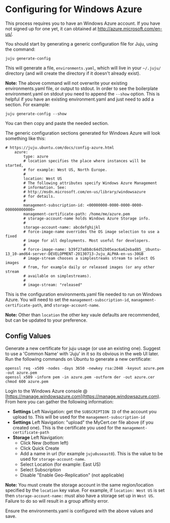 # Configuring for Windows Azure

This process requires you to have an Windows Azure account. If you have not
signed up for one yet, it can obtained at http://azure.microsoft.com/en-us/.

You should start by generating a generic configuration file for Juju, using the
command:

    juju generate-config

This will generate a file, `environments.yaml`, which will live in your
`~/.juju/` directory (and will create the directory if it doesn't already
exist).

**Note:** The above command will not overwrite your existing environments.yaml
file, or output to stdout. In order to see the boilerplate environment.yaml on
stdout you need to append the `--show` option. This is helpful if you have an
existing environment.yaml and just need to add a section. For example:

    juju generate-config --show

You can then copy and paste the needed section.

The generic configuration sections generated for Windows Azure will look
something like this:

    # https://juju.ubuntu.com/docs/config-azure.html
        azure:
            type: azure
            # location specifies the place where instances will be started,
            # for example: West US, North Europe.
            #
            location: West US
            # The following attributes specify Windows Azure Management
            # information. See:
            # http://msdn.microsoft.com/en-us/library/windowsazure
            # for details.
            #
            management-subscription-id: <00000000-0000-0000-0000-000000000000>
            management-certificate-path: /home/me/azure.pem
            # storage-account-name holds Windows Azure Storage info.
            #
            storage-account-name: abcdefghijkl
            # force-image-name overrides the OS image selection to use a fixed
            # image for all deployments. Most useful for developers.
            #
            # force-image-name: b39f27a8b8c64d52b05eac6a62ebad85__Ubuntu-13_10-amd64-server-DEVELOPMENT-20130713-Juju_ALPHA-en-us-30GB
            # image-stream chooses a simplestreams stream to select OS images
            # from, for example daily or released images (or any other stream
            # available on simplestreams).
            #
            # image-stream: "released"

This is the configuration environments.yaml file needed to run on Windows Azure.
You will need to set the `management-subscription-id`,
`management-certificate-path`, and `storage-account-name`.

**Note:** Other than `location` the other key vaule defaults are recommended,
but can be updated to your preference.

## Config Values

Generate a new certificate for juju usage (or use an existing one). Suggest to
use a 'Common Name' with 'Juju' in it so its obvious in the web UI later. Run
the following commands on Ubuntu to generate a new certificate:

    openssl req -x509 -nodes -days 3650 -newkey rsa:2048 -keyout azure.pem -out azure.pem
    openssl x509 -inform pem -in azure.pem -outform der -out azure.cer
    chmod 600 azure.pem

Login to the Windows Azure console @
[https://manage.windowsazure.com](https://manage.windowsazure.com). From here
you can gather the following information:

- **Settings** Left Navigation: get the `SUBSCRIPTION ID` of the account you upload to. This will be used for the `management-subscription-id`
- **Settings** Left Navigation: "upload" the MyCert.cer file above (if you created one). This is the certificate you used for the `management-certificate-path`
- **Storage** Left Navigation:
  - Click New (bottom left)
  - Click Quick Create
  - Add a name in url (for example `juju0useast0`). This is the value to be used for `storage-account-name`.
  - Select Location (for example: East US)
  - Select Subscription
  - Disable "Enable Geo-Replication" (not applicable)

**Note:** You must create the storage account in the same region/location
specified by the `location` key value. For example, if `location: West US` is
set then `storage-account-name:` must also have a storage set up in `West US`.
Failure to do so will result in a group affinity error.

Ensure the environments.yaml is configured with the above values and save.
